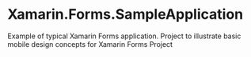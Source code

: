 # Xamarin.Forms.SampleApplication
Example of typical Xamarin Forms application. Project to illustrate basic mobile design concepts for Xamarin Forms Project
